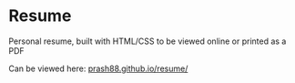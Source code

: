 # Resume
Personal resume, built with HTML/CSS to be viewed online or printed as a PDF

Can be viewed here:
[prash88.github.io/resume/
](https://prash88.github.io/resume/)

